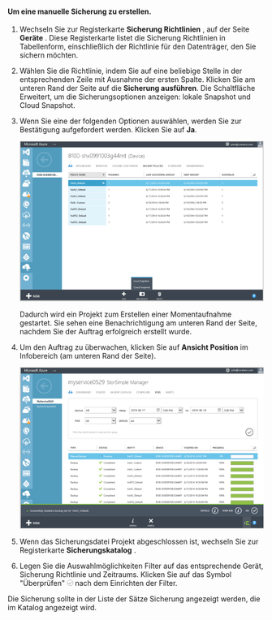 
<!--author=SharS last changed: 9/15/15-->


#### <a name="to-create-a-manual-backup"></a>Um eine manuelle Sicherung zu erstellen.

1. Wechseln Sie zur Registerkarte **Sicherung Richtlinien** , auf der Seite **Geräte** . Diese Registerkarte listet die Sicherung Richtlinien in Tabellenform, einschließlich der Richtlinie für den Datenträger, den Sie sichern möchten.

2. Wählen Sie die Richtlinie, indem Sie auf eine beliebige Stelle in der entsprechenden Zeile mit Ausnahme der ersten Spalte. Klicken Sie am unteren Rand der Seite auf die **Sicherung ausführen**. Die Schaltfläche Erweitert, um die Sicherungsoptionen anzeigen: lokale Snapshot und Cloud Snapshot. 

3. Wenn Sie eine der folgenden Optionen auswählen, werden Sie zur Bestätigung aufgefordert werden. Klicken Sie auf **Ja**. 

    ![Manuelle Sicherung erstellen](./media/storsimple-create-manual-backup/HCS_CreateManualBackup1-include.png)
 
    Dadurch wird ein Projekt zum Erstellen einer Momentaufnahme gestartet. Sie sehen eine Benachrichtigung am unteren Rand der Seite, nachdem Sie der Auftrag erfolgreich erstellt wurde.

4. Um den Auftrag zu überwachen, klicken Sie auf **Ansicht Position** im Infobereich (am unteren Rand der Seite). 

    ![Überwachen Sie die manuelle Sicherung](./media/storsimple-create-manual-backup/HCS_CreateManualBackup2-include.png)

5. Wenn das Sicherungsdatei Projekt abgeschlossen ist, wechseln Sie zur Registerkarte **Sicherungskatalog** .

6. Legen Sie die Auswahlmöglichkeiten Filter auf das entsprechende Gerät, Sicherung Richtlinie und Zeitraums. Klicken Sie auf das Symbol "Überprüfen" ![Aktivieren Sie Symbol](./media/storsimple-create-manual-backup/HCS_CheckIcon-include.png) nach dem Einrichten der Filter.

  Die Sicherung sollte in der Liste der Sätze Sicherung angezeigt werden, die im Katalog angezeigt wird.
